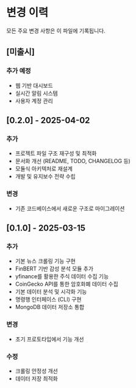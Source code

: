 # 변경 이력

모든 주요 변경 사항은 이 파일에 기록됩니다.

## [미출시]

### 추가 예정
- 웹 기반 대시보드
- 실시간 알림 시스템
- 사용자 계정 관리

## [0.2.0] - 2025-04-02

### 추가
- 프로젝트 파일 구조 재구성 및 최적화
- 문서화 개선 (README, TODO, CHANGELOG 등)
- 모듈식 아키텍처로 재설계
- 개발 및 유지보수 전략 수립

### 변경
- 기존 코드베이스에서 새로운 구조로 마이그레이션

## [0.1.0] - 2025-03-15

### 추가
- 기본 뉴스 크롤링 기능 구현
- FinBERT 기반 감성 분석 모듈 추가
- yfinance를 활용한 주식 데이터 수집 기능
- CoinGecko API를 통한 암호화폐 데이터 수집
- 기본 데이터 분석 및 시각화 기능
- 명령행 인터페이스 (CLI) 구현
- MongoDB 데이터 저장소 통합

### 변경
- 초기 프로토타입에서 기능 개선

### 수정
- 크롤링 안정성 개선
- 데이터 저장 최적화
